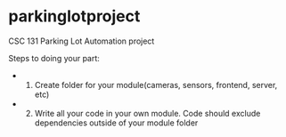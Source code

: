 # parkinglotproject
CSC 131 Parking Lot Automation project

Steps to doing your part:
- 1. Create folder for your module(cameras, sensors, frontend, server, etc)
- 2. Write all your code in your own module. Code should exclude dependencies outside of your module folder
